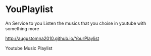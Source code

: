 # YouPlaylist

An Service to you Listen the musics that you choise in youtube with something more

http://augustomna2010.github.io/YourPlaylist

Youtube Music Playlist
